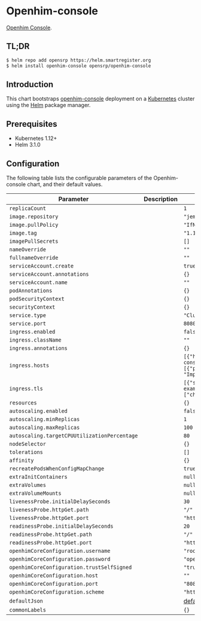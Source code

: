 # Openhim-console

[Openhim Console](https://github.com/jembi/openhim-console).

## TL;DR

```bash
$ helm repo add opensrp https://helm.smartregister.org
$ helm install openhim-console opensrp/openhim-console
```

## Introduction

This chart bootstraps  [openhim-console](https://github.com/jembi/openhim-console) deployment on a [Kubernetes](http://kubernetes.io) cluster using the [Helm](https://helm.sh) package manager.

## Prerequisites

- Kubernetes 1.12+
- Helm 3.1.0

## Configuration

The following table lists the configurable parameters of the Openhim-console chart, and their default values.

| Parameter                | Description             | Default        |
| ------------------------ | ----------------------- | -------------- |
| `replicaCount` |  | `1` |
| `image.repository` |  | `"jembi/openhim-console"` |
| `image.pullPolicy` |  | `"IfNotPresent"` |
| `image.tag` |  | `"1.14"` |
| `imagePullSecrets` |  | `[]` |
| `nameOverride` |  | `""` |
| `fullnameOverride` |  | `""` |
| `serviceAccount.create` |  | `true` |
| `serviceAccount.annotations` |  | `{}` |
| `serviceAccount.name` |  | `""` |
| `podAnnotations` |  | `{}` |
| `podSecurityContext` |  | `{}` |
| `securityContext` |  | `{}` |
| `service.type` |  | `"ClusterIP"` |
| `service.port` |  | `8080` |
| `ingress.enabled` |  | `false` |
| `ingress.className` |  | `""` |
| `ingress.annotations` |  | `{}` |
| `ingress.hosts` |  | `[{"host": "openhim-console.local", "paths": [{"path": "/", "pathType": "ImplementationSpecific"}]}]` |
| `ingress.tls` |  | `[{"secretName": "chart-example-tls", "hosts": ["chart-example.local"]}]` |
| `resources` |  | `{}` |
| `autoscaling.enabled` |  | `false` |
| `autoscaling.minReplicas` |  | `1` |
| `autoscaling.maxReplicas` |  | `100` |
| `autoscaling.targetCPUUtilizationPercentage` |  | `80` |
| `nodeSelector` |  | `{}` |
| `tolerations` |  | `[]` |
| `affinity` |  | `{}` |
| `recreatePodsWhenConfigMapChange` |  | `true` |
| `extraInitContainers` |  | `null` |
| `extraVolumes` |  | `null` |
| `extraVolumeMounts` |  | `null` |
| `livenessProbe.initialDelaySeconds` |  | `30` |
| `livenessProbe.httpGet.path` |  | `"/"` |
| `livenessProbe.httpGet.port` |  | `"http"` |
| `readinessProbe.initialDelaySeconds` |  | `20` |
| `readinessProbe.httpGet.path` |  | `"/"` |
| `readinessProbe.httpGet.port` |  | `"http"` |
| `openhimCoreConfiguration.username` |  | `"root@openhim.org"` |
| `openhimCoreConfiguration.password` |  | `"openhim-password"` |
| `openhimCoreConfiguration.trustSelfSigned` |  | `"true"` |
| `openhimCoreConfiguration.host` |  | `""` |
| `openhimCoreConfiguration.port` |  | `"8080"` |
| `openhimCoreConfiguration.scheme` |  | `"https"` |
| `defaultJson` |  | [default.json](https://github.com/jembi/openhim-console/blob/master/app/config/default.json) |
| `commonLabels` |  | `{}` |  
